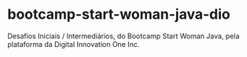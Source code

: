 # bootcamp-start-woman-java-dio


Desafios Iniciais / Intermediários, do Bootcamp Start Woman Java, pela plataforma da Digital Innovation One Inc.
